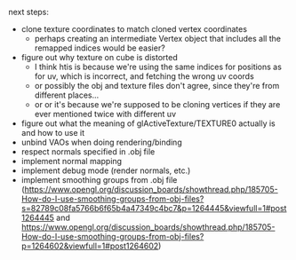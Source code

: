next steps:

- clone texture coordinates to match cloned vertex coordinates
  - perhaps creating an intermediate Vertex object that includes all the remapped indices would be easier?
- figure out why texture on cube is distorted
  - I think htis is because we're using the same indices for positions as for uv, which is incorrect, and fetching the wrong uv coords
  - or possibly the obj and texture files don't agree, since they're from different places...
  - or or it's because we're supposed to be cloning vertices if they are ever mentioned twice with different uv
- figure out what the meaning of glActiveTexture/TEXTURE0 actually is and how to use it
- unbind VAOs when doing rendering/binding
- respect normals specified in .obj file
- implement normal mapping
- implement debug mode (render normals, etc.)
- implement smoothing groups from .obj file (https://www.opengl.org/discussion_boards/showthread.php/185705-How-do-I-use-smoothing-groups-from-obj-files?s=82789c08fa5766b6f65b4a47349c4bc7&p=1264445&viewfull=1#post1264445 and https://www.opengl.org/discussion_boards/showthread.php/185705-How-do-I-use-smoothing-groups-from-obj-files?p=1264602&viewfull=1#post1264602)
